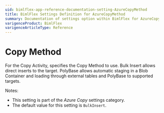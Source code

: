 ```yaml
---
uid: bimlflex-app-reference-documentation-setting-AzureCopyMethod
title: BimlFlex Settings Definition for AzureCopyMethod
summary: Documentation of settings option within BimlFlex for AzureCopyMethod
varigenceProduct: BimlFlex
varigenceArticleType: Reference
---
```


# Copy Method

For the Copy Activity, specifies the Copy Method to use. Bulk Insert allows direct inserts to the target. PolyBase allows automatic staging in a Blob Container and loading through external tables and PolyBase to supported targets.

Notes:

* This setting is part of the *Azure Copy* settings category.
* The default value for this setting is `BulkInsert`.
